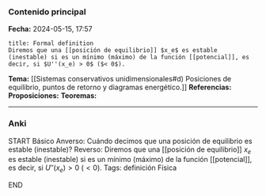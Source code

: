 ### Contenido principal

**Fecha:** 2024-05-15, 17:57

```ad-formal
title: Formal definition
Diremos que una [[posición de equilibrio]] $x_e$ es estable (inestable) si es un mínimo (máximo) de la función [[potencial]], es decir, si $U''(x_e) > 0$ ($< 0$).
```

**Tema:** [[Sistemas conservativos unidimensionales#d) Posiciones de equilibrio, puntos de retorno y diagramas energético.]]
**Referencias:**
**Proposiciones:**
**Teoremas:**

---
### Anki

START
Básico
Anverso: Cuándo decimos que una posición de equilibrio es estable (inestable)?
Reverso: Diremos que una [[posición de equilibrio]] $x_e$ es estable (inestable) si es un mínimo (máximo) de la función [[potencial]], es decir, si $U''(x_e) > 0$ ($< 0$).
Tags: definición Física
<!--ID: 1718442849541-->
END